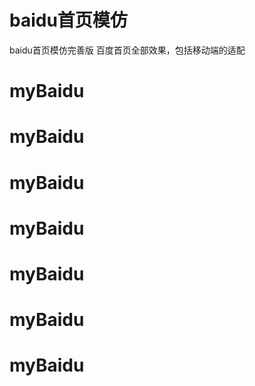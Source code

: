 # baidu首页模仿
baidu首页模仿完善版
百度首页全部效果，包括移动端的适配
# myBaidu
# myBaidu
# myBaidu
# myBaidu
# myBaidu
# myBaidu
# myBaidu
